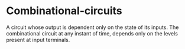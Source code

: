 # Combinational-circuits
A circuit whose output is dependent only on the state of its inputs.
The combinational circuit at any instant of time, depends only on the levels present at input terminals.
